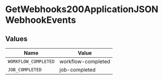 # GetWebhooks200ApplicationJSONWebhookEvents


## Values

| Name                 | Value                |
| -------------------- | -------------------- |
| `WORKFLOW_COMPLETED` | workflow-completed   |
| `JOB_COMPLETED`      | job-completed        |